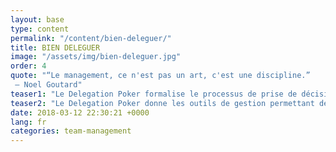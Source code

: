 ```yaml
---
layout: base
type: content
permalink: "/content/bien-deleguer/"
title: BIEN DELEGUER
image: "/assets/img/bien-deleguer.jpg"
order: 4
quote: "“Le management, ce n'est pas un art, c'est une discipline.”
 – Noel Goutard"
teaser1: "Le Delegation Poker formalise le processus de prise de décision au sein d’un groupe et ce pour chacune des tâches à réaliser. Ce jeu de 7 cartes permet de faire le point sur la manière dont sont managées les équipes et fait remonter les bonnes pratiques de la délégation."
teaser2: "Le Delegation Poker donne les outils de gestion permettant de choisir le bon niveau de délégation qui générera, en fonction de chaque situation, un haut niveau d’engagement  de l’équipe."
date: 2018-03-12 22:30:21 +0000
lang: fr
categories: team-management
---
```

